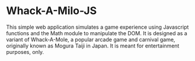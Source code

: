 # Whack-A-Milo-JS
This simple web application simulates a game experience using Javascript functions and the Math module to manipulate the DOM. It is designed as a variant of Whack-A-Mole, a popular arcade game and carnival game, originally known as Mogura Taiji in Japan. It is meant for entertainment purposes, only.
